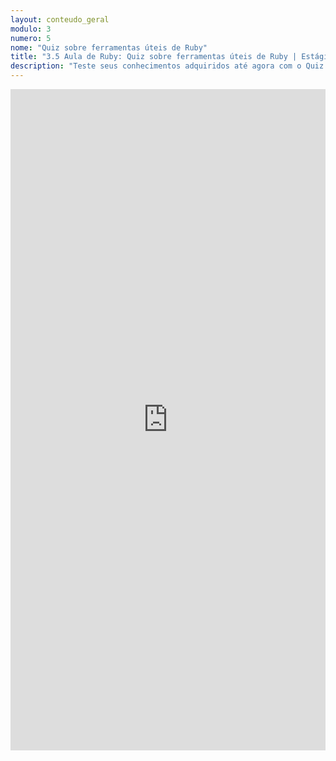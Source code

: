 ```yaml
---
layout: conteudo_geral
modulo: 3
numero: 5
nome: "Quiz sobre ferramentas úteis de Ruby"
title: "3.5 Aula de Ruby: Quiz sobre ferramentas úteis de Ruby | Estágio em Programação"
description: "Teste seus conhecimentos adquiridos até agora com o Quiz sobre ferramentas úteis de Ruby."
---
```


<iframe src="https://docs.google.com/forms/d/e/1FAIpQLSf6Hz39ZZLm25WIo6xjMO-Wpp0kGVFgqgLHN1TB2N0Sk4RZpQ/viewform?embedded=true" width="100%" height="1058" frameborder="0" marginheight="0" marginwidth="0">Carregando…</iframe>
